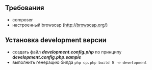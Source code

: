 ## Требования
 - composer
 - настроенный browscap (http://browscap.org/)
 
## Установка development версии
 - создать файл ***development.config.php*** по принципу ***development.config.php.sample***
 - выполнить генерацию билда ```php cp.php build 0 -e development```